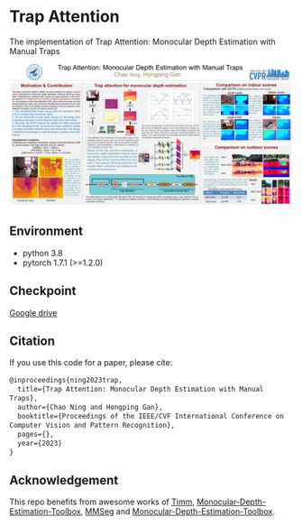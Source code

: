 # Trap Attention
The implementation of Trap Attention: Monocular Depth Estimation with Manual Traps

![](TrapAttention.png)

## Environment
- python 3.8
- pytorch 1.7.1 (>=1.2.0)

## Checkpoint
[Google drive](https://drive.google.com/drive/folders/1kIXg9UP0cVWUq_7Pq20JT9_RyR-PjvkS?usp=sharing)

## Citation
If you use this code for a paper, please cite:
```
@inproceedings{ning2023trap,
  title={Trap Attention: Monocular Depth Estimation with Manual Traps},
  author={Chao Ning and Hongping Gan},
  booktitle={Proceedings of the IEEE/CVF International Conference on Computer Vision and Pattern Recognition},
  pages={},
  year={2023}
}
```

## Acknowledgement
This repo benefits from awesome works of [Timm](https://github.com/rwightman/pytorch-image-models),
[Monocular-Depth-Estimation-Toolbox](https://github.com/zhyever/Monocular-Depth-Estimation-Toolbox/tree/main/configs/bts),
[MMSeg](https://github.com/open-mmlab/mmsegmentation)
and
[Monocular-Depth-Estimation-Toolbox](https://github.com/zhyever/Monocular-Depth-Estimation-Toolbox).


